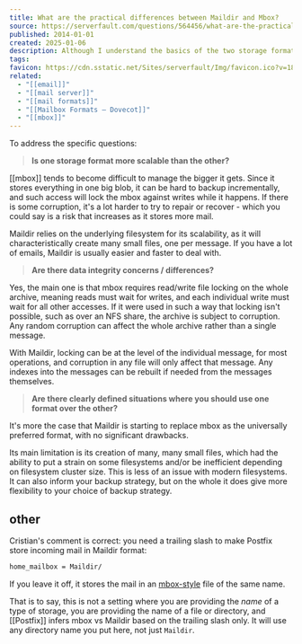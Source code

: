 ```yaml
---
title: What are the practical differences between Maildir and Mbox?
source: https://serverfault.com/questions/564456/what-are-the-practical-differences-between-maildir-and-mbox
published: 2014-01-01
created: 2025-01-06
description: Although I understand the basics of the two storage formats (1 file per email under Maildir vs. 1 single file per mailbox under mbox), I am wondering what the practical implications are here -Is ...
tags: 
favicon: https://cdn.sstatic.net/Sites/serverfault/Img/favicon.ico?v=18e9cc4f2aea
related:
  - "[[email]]"
  - "[[mail server]]"
  - "[[mail formats]]"
  - "[[Mailbox Formats — Dovecot]]"
  - "[[mbox]]"
---
```

To address the specific questions:

> **Is one storage format more scalable than the other?**

[[mbox]] tends to become difficult to manage the bigger it gets. Since it stores everything in one big blob, it can be hard to backup incrementally, and such access will lock the mbox against writes while it happens. If there is some corruption, it's a lot harder to try to repair or recover - which you could say is a risk that increases as it stores more mail.

Maildir relies on the underlying filesystem for its scalability, as it will characteristically create many small files, one per message. If you have a lot of emails, Maildir is usually easier and faster to deal with.

> **Are there data integrity concerns / differences?**

Yes, the main one is that mbox requires read/write file locking on the whole archive, meaning reads must wait for writes, and each individual write must wait for all other accesses. If it were used in such a way that locking isn't possible, such as over an NFS share, the archive is subject to corruption. Any random corruption can affect the whole archive rather than a single message.

With Maildir, locking can be at the level of the individual message, for most operations, and corruption in any file will only affect that message. Any indexes into the messages can be rebuilt if needed from the messages themselves.

> **Are there clearly defined situations where you should use one format over the other?**

It's more the case that Maildir is starting to replace mbox as the universally preferred format, with no significant drawbacks.

Its main limitation is its creation of many, many small files, which had the ability to put a strain on some filesystems and/or be inefficient depending on filesystem cluster size. This is less of an issue with modern filesystems. It can also inform your backup strategy, but on the whole it does give more flexibility to your choice of backup strategy.

## other

Cristian's comment is correct: you need a trailing slash to make Postfix store incoming mail in Maildir format:

```bash
home_mailbox = Maildir/
```

If you leave it off, it stores the mail in an [mbox-style](http://en.wikipedia.org/wiki/Mbox) file of the same name.

That is to say, this is not a setting where you are providing the _name_ of a type of storage, you are providing the name of a file or directory, and [[Postfix]] infers mbox vs Maildir based on the trailing slash only. It will use any directory name you put here, not just `Maildir`.

